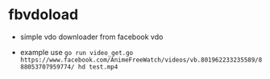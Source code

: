 # fbvdoload
- simple vdo downloader from facebook vdo
* example use
`go run video_get.go https://www.facebook.com/AnimeFreeWatch/videos/vb.801962233235589/888053707959774/ hd test.mp4`
